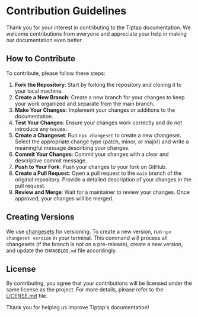 # Contribution Guidelines

Thank you for your interest in contributing to the Tiptap documentation. We welcome contributions from everyone and appreciate your help in making our documentation even better.

## How to Contribute

To contribute, please follow these steps:

1. **Fork the Repository**: Start by forking the repository and cloning it to your local machine.
2. **Create a New Branch**: Create a new branch for your changes to keep your work organized and separate from the main branch.
3. **Make Your Changes**: Implement your changes or additions to the documentation.
4. **Test Your Changes**: Ensure your changes work correctly and do not introduce any issues.
5. **Create a Changeset**: Run `npx changeset` to create a new changeset. Select the appropriate change type (patch, minor, or major) and write a meaningful message describing your changes.
6. **Commit Your Changes**: Commit your changes with a clear and descriptive commit message.
7. **Push to Your Fork**: Push your changes to your fork on GitHub.
8. **Create a Pull Request**: Open a pull request to the `main` branch of the original repository. Provide a detailed description of your changes in the pull request.
9. **Review and Merge**: Wait for a maintainer to review your changes. Once approved, your changes will be merged.

## Creating Versions

We use [changesets](https://github.com/changesets/changesets) for versioning. To create a new version, run `npx changeset version` in your terminal. This command will process all changesets (if the branch is not on a pre-release), create a new version, and update the `CHANGELOG.md` file accordingly.

## License

By contributing, you agree that your contributions will be licensed under the same license as the project. For more details, please refer to the [LICENSE.md](LICENSE) file.

Thank you for helping us improve Tiptap's documentation!